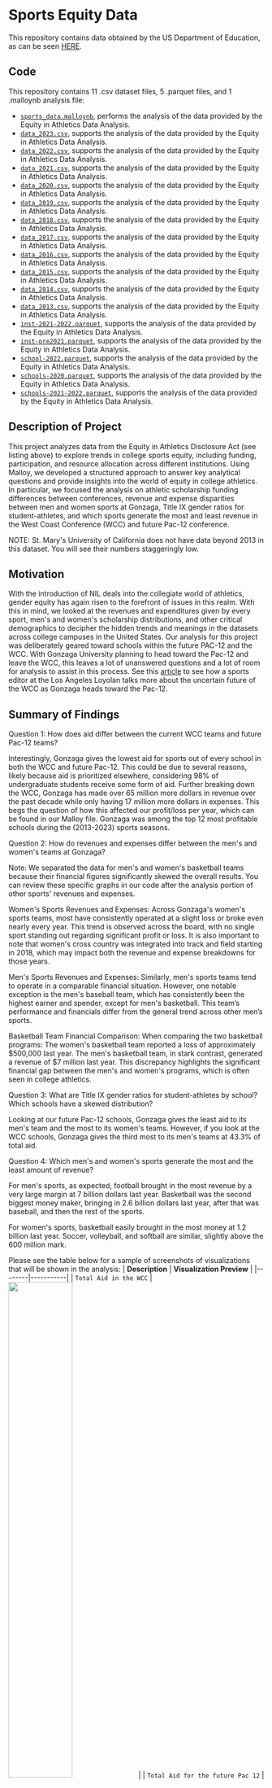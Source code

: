 # Sports Equity Data

This repository contains data obtained by the US Department of Education, as can be seen [HERE](https://ope.ed.gov/athletics/#/).


## Code

This repository contains 11 .csv dataset files, 5 .parquet files, and 1 .malloynb analysis file: 
- [`sports_data.malloynb`](sports_data.malloynb), performs the analysis of the data provided by the Equity in Athletics Data Analysis. 
- [`data_2023.csv`](data_2023.csv), supports the analysis of the data provided by the Equity in Athletics Data Analysis.
- [`data_2022.csv`](data_2022.csv), supports the analysis of the data provided by the Equity in Athletics Data Analysis. 
- [`data_2021.csv`](data_2021.csv), supports the analysis of the data provided by the Equity in Athletics Data Analysis. 
- [`data_2020.csv`](data_2020.csv), supports the analysis of the data provided by the Equity in Athletics Data Analysis. 
- [`data_2019.csv`](data_2019.csv), supports the analysis of the data provided by the Equity in Athletics Data Analysis. 
- [`data_2018.csv`](data_2018.csv), supports the analysis of the data provided by the Equity in Athletics Data Analysis. 
- [`data_2017.csv`](data_2017.csv), supports the analysis of the data provided by the Equity in Athletics Data Analysis. 
- [`data_2016.csv`](data_2016.csv), supports the analysis of the data provided by the Equity in Athletics Data Analysis. 
- [`data_2015.csv`](data_2015.csv), supports the analysis of the data provided by the Equity in Athletics Data Analysis. 
- [`data_2014.csv`](data_2014.csv), supports the analysis of the data provided by the Equity in Athletics Data Analysis. 
- [`data_2013.csv`](data_2013.csv), supports the analysis of the data provided by the Equity in Athletics Data Analysis.
- [`inst-2021-2022.parquet`](inst-2021-2022.parquet), supports the analysis of the data provided by the Equity in Athletics Data Analysis.
- [`inst-pre2021.parquet`](inst-pre2021.parquet), supports the analysis of the data provided by the Equity in Athletics Data Analysis.
- [`school-2022.parquet`](school-2022.parquet), supports the analysis of the data provided by the Equity in Athletics Data Analysis.
- [`schools-2020.parquet`](schools-2020.parquet), supports the analysis of the data provided by the Equity in Athletics Data Analysis.
- [`schools-2021-2022.parquet`](schools-2021-2022.parquet), supports the analysis of the data provided by the Equity in Athletics Data Analysis.



## Description of Project
This project analyzes data from the Equity in Athletics Disclosure Act (see listing above) to explore trends in college sports equity, including funding, participation, and resource allocation across different institutions. Using Malloy, we developed a structured approach to answer key analytical questions and provide insights into the world of equity in college athletics. In particular, we focused the analysis on athletic scholarship funding differences between conferences, revenue and expense disparities between men and women sports at Gonzaga, Title IX gender ratios for student-athletes, and which sports generate the most and least revenue in the West Coast Conference (WCC) and future Pac-12 conference.

NOTE: St. Mary's University of California does not have data beyond 2013 in this dataset. You will see their numbers staggeringly low.

## Motivation 
With the introduction of NIL deals into the collegiate world of athletics, gender equity has again risen to the forefront of issues in this realm. With this in mind, we looked at the revenues and expenditures given by every sport, men's and women's scholarship distributions, and other critical demographics to decipher the hidden trends and meanings in the datasets across college campuses in the United States. Our analysis for this project was deliberately geared toward schools within the future PAC-12 and the WCC. With Gonzaga University planning to head toward the Pac-12 and leave the WCC, this leaves a lot of unanswered questions and a lot of room for analysis to assist in this process. See this [article](https://www.laloyolan.com/sports/gonzaga-is-heading-to-the-pac-12-what-does-this-mean-for-the-wcc-and/article_da2da742-81f0-11ef-b5f8-0302ccb8256e.html) to see how a sports editor at the Los Angeles Loyolan talks more about the uncertain future of the WCC as Gonzaga heads toward the Pac-12.

## Summary of Findings
Question 1: How does aid differ between the current WCC teams and future Pac-12 teams?

Interestingly, Gonzaga gives the lowest aid for sports out of every school in both the WCC and future Pac-12. This could be due to several reasons, likely because aid is prioritized elsewhere, considering 98% of undergraduate students receive some form of aid. Further breaking down the WCC, Gonzaga has made over 65 million more dollars in revenue over the past decade while only having 17 million more dollars in expenses. This begs the question of how this affected our profit/loss per year, which can be found in our Malloy file. Gonzaga was among the top 12 most profitable schools during the (2013-2023) sports seasons.

Question 2: How do revenues and expenses differ between the men's and women's teams at Gonzaga?

Note: We separated the data for men's and women's basketball teams because their financial figures significantly skewed the overall results. You can review these specific graphs in our code after the analysis portion of other sports' revenues and expenses.

Women's Sports Revenues and Expenses:
Across Gonzaga's women's sports teams, most have consistently operated at a slight loss or broke even nearly every year. This trend is observed across the board, with no single sport standing out regarding significant profit or loss. It is also important to note that women's cross country was integrated into track and field starting in 2018, which may impact both the revenue and expense breakdowns for those years.

Men's Sports Revenues and Expenses:
Similarly, men's sports teams tend to operate in a comparable financial situation. However, one notable exception is the men's baseball team, which has consistently been the highest earner and spender, except for men's basketball. This team’s performance and financials differ from the general trend across other men’s sports.

Basketball Team Financial Comparison:
When comparing the two basketball programs:
The women's basketball team reported a loss of approximately $500,000 last year.
The men's basketball team, in stark contrast, generated a revenue of $7 million last year.
This discrepancy highlights the significant financial gap between the men's and women's programs, which is often seen in college athletics.

Question 3: What are Title IX gender ratios for student-athletes by school? Which schools have a skewed distribution?

Looking at our future Pac-12 schools, Gonzaga gives the least aid to its men's team and the most to its women's teams. However, if you look at the WCC schools, Gonzaga gives the third most to its men's teams at 43.3% of total aid.

Question 4: Which men's and women's sports generate the most and the least amount of revenue?

For men's sports, as expected, football brought in the most revenue by a very large margin at 7 billion dollars last year. Basketball was the second biggest money maker, bringing in 2.6 billion dollars last year, after that was baseball, and then the rest of the sports.

For women's sports, basketball easily brought in the most money at 1.2 billion last year. Soccer, volleyball, and softball are similar, slightly above the 600 million mark.

Please see the table below for a sample of screenshots of visualizations that will be shown in the analysis: 
| **Description**   | **Visualization Preview** |
|--------|-----------|
| `Total Aid in the WCC` | <img src="Bar_Chart_of_Total_Aid_in_the_WCC.png" width="50%"> |
| `Total Aid for the future Pac 12` | <img src="Bar_Chart_of_Total_Aid_for_the_future_Pac_12.png" width="50%"> |
| `WCC Revenue by School` | <img src="WCC_Revenue_by_School.png" width="50%"> |
| `WCC Expenses by School` | <img src="WCC_Expenses_by_School.png" width="50%"> |
| `Gonzaga Womens Sports Expenses - no basketball` | <img src="Gonzaga_Womens_Sports_Expenses.png" width="50%"> |
| `Gonzaga Womens Sports Revenues - no basketball` | <img src="Gonzaga_Womens_Sports_Revenues.png" width="50%"> |
| `Gonzaga Mens Sports Expenses - no basketball` | <img src="Gonzaga_Mens_Sports_Expenses.png" width="50%"> |
| `Gonzaga Mens Sports Revenues - no basketball` | <img src="Gonzaga_Mens_Sports_Revenues.png" width="50%"> |
| `Men and Women Percent of WCC Aid` | <img src="Men_and_Women_Percent_of_WCC_Aid.png" width="50%"> |
| `Men and Women Percent of Future Pac 12 Aid` | <img src="Men_and_Women_Percent_of_Future_Pac_12_Aid.png" width="50%"> |

## Description of how others can build off of this work

Others can build off this work in various ways. Data analysts could use the trends in this project to forecast estimated future scholarship distributions to various student-athletes. Decision-makers at a university administrative level could use the information to improve the effectiveness of revenues and expenses allocated between sports. Finally, the general public could build off this work by applying more measures and dimensions to clarify their understanding of the complex datasets.

## Data cleaning steps
To be able to run this dataset, we joined every year of data using an SQL function and then proceeded to “clean” our data. In our cleaning, a more challenging portion was changing the data types of our revenue and expense columns to numbers, which allowed us to conduct a meta-analysis of the data. We also shortened the University’s names by removing a leading “University of,” “University,” or “The” so our visualizations were more readable. The last section of this cleaning was creating sums and percentages for our scholarship/aid data. Our data-cleaning steps allowed us to make our code and our visualizations more user-friendly.

## Directions on how to use the github web editor to run the same analysis

Are you logged into github? Just press the period key right now. This will load the web editor. Then install the malloy extension. See images below for reference:
| **Step**   | **Image Preview** |
|--------|-----------|
| `Step 1 - Press allow` | <img src="step1.png" width="50%"> |
| `Step 2 - Click the Blocks, search for Malloy, install` | <img src="step2.png" width="50%"> |
| `Step 3 - Click Trust` | <img src="step3.png" width="50%"> |
| `Step 4 - Click a .malloynb file` | <img src="step4.png" width="50%"> |
| `Step 5 - Press Run` | <img src="step5.png" width="50%"> |

## Licensing
The files provided directly via the US Department of Education (see listing above) are now in the public domain. All other data files have been generated by Josh Hyer, Felix Robertson, Nick Stalder, Logan Fitzpatrick, Wendy McCann, Isabella Favorito, and Norhan Ali for Gonzaga University Graduate School of Business as part of the MSBA-622-01 Data Science for Business (Spring 2025) course and are available under ‘Creative Commons’ [CC BY-SA 4.0 license terms](https://creativecommons.org/licenses/by-sa/4.0/). This repository’s code is available under the [MIT License terms](https://opensource.org/license/mit/).

